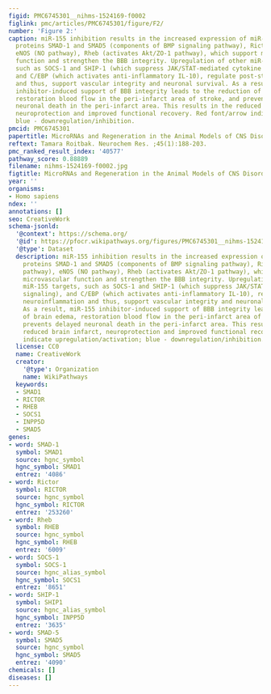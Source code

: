 ```yaml
---
figid: PMC6745301__nihms-1524169-f0002
figlink: pmc/articles/PMC6745301/figure/F2/
number: 'Figure 2:'
caption: miR-155 inhibition results in the increased expression of miR-155 target
  proteins SMAD-1 and SMAD5 (components of BMP signaling pathway), Rictor (mTOR pathway),
  eNOS (NO pathway), Rheb (activates Akt/ZO-1 pathway), which support microvascular
  function and strengthen the BBB integrity. Upregulation of other miR-155 targets,
  such as SOCS-1 and SHIP-1 (which suppress JAK/STAT-mediated cytokine signaling),
  and C/EBP (which activates anti-inflammatory IL-10), regulate post-stroke neuroinflammation
  and thus, support vascular integrity and neuronal survival. As a result, miR-155
  inhibitor-induced support of BBB integrity leads to the reduction of brain edema,
  restoration blood flow in the peri-infarct area of stroke, and prevents delayed
  neuronal death in the peri-infarct area. This results in the reduced brain infarct,
  neuroprotection and improved functional recovery. Red font/arrow indicate upregulation/activation;
  blue - downregulation/inhibition.
pmcid: PMC6745301
papertitle: MicroRNAs and Regeneration in the Animal Models of CNS Disorders.
reftext: Tamara Roitbak. Neurochem Res. ;45(1):188-203.
pmc_ranked_result_index: '40577'
pathway_score: 0.88889
filename: nihms-1524169-f0002.jpg
figtitle: MicroRNAs and Regeneration in the Animal Models of CNS Disorders
year: ''
organisms:
- Homo sapiens
ndex: ''
annotations: []
seo: CreativeWork
schema-jsonld:
  '@context': https://schema.org/
  '@id': https://pfocr.wikipathways.org/figures/PMC6745301__nihms-1524169-f0002.html
  '@type': Dataset
  description: miR-155 inhibition results in the increased expression of miR-155 target
    proteins SMAD-1 and SMAD5 (components of BMP signaling pathway), Rictor (mTOR
    pathway), eNOS (NO pathway), Rheb (activates Akt/ZO-1 pathway), which support
    microvascular function and strengthen the BBB integrity. Upregulation of other
    miR-155 targets, such as SOCS-1 and SHIP-1 (which suppress JAK/STAT-mediated cytokine
    signaling), and C/EBP (which activates anti-inflammatory IL-10), regulate post-stroke
    neuroinflammation and thus, support vascular integrity and neuronal survival.
    As a result, miR-155 inhibitor-induced support of BBB integrity leads to the reduction
    of brain edema, restoration blood flow in the peri-infarct area of stroke, and
    prevents delayed neuronal death in the peri-infarct area. This results in the
    reduced brain infarct, neuroprotection and improved functional recovery. Red font/arrow
    indicate upregulation/activation; blue - downregulation/inhibition.
  license: CC0
  name: CreativeWork
  creator:
    '@type': Organization
    name: WikiPathways
  keywords:
  - SMAD1
  - RICTOR
  - RHEB
  - SOCS1
  - INPP5D
  - SMAD5
genes:
- word: SMAD-1
  symbol: SMAD1
  source: hgnc_symbol
  hgnc_symbol: SMAD1
  entrez: '4086'
- word: Rictor
  symbol: RICTOR
  source: hgnc_symbol
  hgnc_symbol: RICTOR
  entrez: '253260'
- word: Rheb
  symbol: RHEB
  source: hgnc_symbol
  hgnc_symbol: RHEB
  entrez: '6009'
- word: SOCS-1
  symbol: SOCS-1
  source: hgnc_alias_symbol
  hgnc_symbol: SOCS1
  entrez: '8651'
- word: SHIP-1
  symbol: SHIP1
  source: hgnc_alias_symbol
  hgnc_symbol: INPP5D
  entrez: '3635'
- word: SMAD-5
  symbol: SMAD5
  source: hgnc_symbol
  hgnc_symbol: SMAD5
  entrez: '4090'
chemicals: []
diseases: []
---
```

